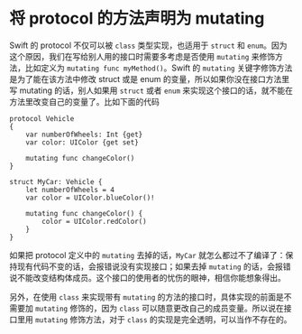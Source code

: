 # 将 protocol 的方法声明为 mutating

Swift 的 protocol 不仅可以被 `class` 类型实现，也适用于 `struct` 和 `enum`。因为这个原因，我们在写给别人用的接口时需要多考虑是否使用 `mutating` 来修饰方法，比如定义为 `mutating func myMethod()`。Swift 的 `mutating` 关键字修饰方法是为了能在该方法中修改 struct 或是 enum 的变量，所以如果你没在接口方法里写 mutating 的话，别人如果用 `struct` 或者 `enum` 来实现这个接口的话，就不能在方法里改变自己的变量了。比如下面的代码

    protocol Vehicle
    {
        var numberOfWheels: Int {get}
        var color: UIColor {get set}
    
        mutating func changeColor()
    }
    
    struct MyCar: Vehicle {
        let numberOfWheels = 4
        var color = UIColor.blueColor()!
        
        mutating func changeColor() {
            color = UIColor.redColor()
        }
    }

如果把 protocol 定义中的 `mutating` 去掉的话，`MyCar` 就怎么都过不了编译了：保持现有代码不变的话，会报错说没有实现接口；如果去掉 `mutating` 的话，会报错说不能改变结构体成员。这个接口的使用者的忧伤的眼神，相信你能想象得出。

另外，在使用 `class` 来实现带有 `mutating` 的方法的接口时，具体实现的前面是不需要加 `mutating` 修饰的，因为 `class` 可以随意更改自己的成员变量。所以说在接口里用 `mutating` 修饰方法，对于 `class` 的实现是完全透明，可以当作不存在的。